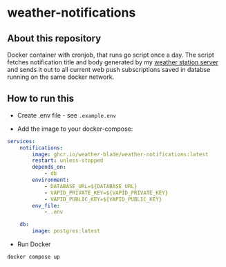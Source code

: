 # weather-notifications

## About this repository

Docker container with cronjob, that runs go script once a day. The script fetches notification title and body generated by my [weather station server](https://github.com/Bladesheng/weather-station-backend) and sends it out to all current web push subscriptions saved in databse running on the same docker network.

## How to run this

-   Create .env file - see `.example.env`

-   Add the image to your docker-compose:

```yaml
services:
    notifications:
        image: ghcr.io/weather-blade/weather-notifications:latest
        restart: unless-stopped
        depends_on:
            - db
        environment:
            - DATABASE_URL=${DATABASE_URL}
            - VAPID_PRIVATE_KEY=${VAPID_PRIVATE_KEY}
            - VAPID_PUBLIC_KEY=${VAPID_PUBLIC_KEY}
        env_file:
            - .env

    db:
        image: postgres:latest
```

-   Run Docker

```sh
docker compose up
```
